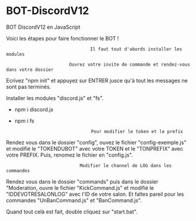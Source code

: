 # BOT-DiscordV12
BOT DiscordV12 en JavaScript

Voici les étapes pour faire fonctionner le BOT !

                                    Il faut tout d'abords installer les modules

                            Ouvrez votre invite de commande et rendez-vous dans votre dossier

Ecrivez "npm init" et appuyez sur ENTRER jusce qu'à tout les messages ne sont pas terminés.

Installer les modules "discord.js" et "fs".
 - npm i discord.js
 - npm i fs

                                    Pour modifier le token et le prefix

Rendez vous dans le dossier "config", ouvez le fichier "config-exemple.js" et modifié le "TOKENDUBOT" avec votre TOKEN et le "TONPREFIX" avec votre PREFIX.
Puis, renomez le fichier en "config.js".

                                Modifier le channel de LOG dans les commandes

Rendez vous dans le dossier "commands" puis dans le dossier "Moderation, ouvre le fichier "KickCommand.js" et modifié le "IDDEVOTRESALONLOG" avec l'ID de votre salon.
Et faîtes pareil pour les commandes "UnBanCommand.js" et "BanCommand.js".

Quand tout celà est fait, double cliquez sur "start.bat".
